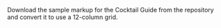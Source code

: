 Download the sample markup for the Cocktail Guide from the repository and convert it to use a 12-column grid.
